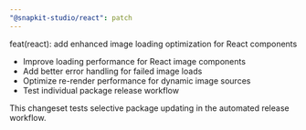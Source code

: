 ```yaml
---
"@snapkit-studio/react": patch
---
```


feat(react): add enhanced image loading optimization for React components

- Improve loading performance for React image components
- Add better error handling for failed image loads
- Optimize re-render performance for dynamic image sources
- Test individual package release workflow

This changeset tests selective package updating in the automated release workflow.


